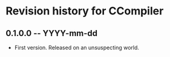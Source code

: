 # Revision history for CCompiler

## 0.1.0.0 -- YYYY-mm-dd

* First version. Released on an unsuspecting world.
